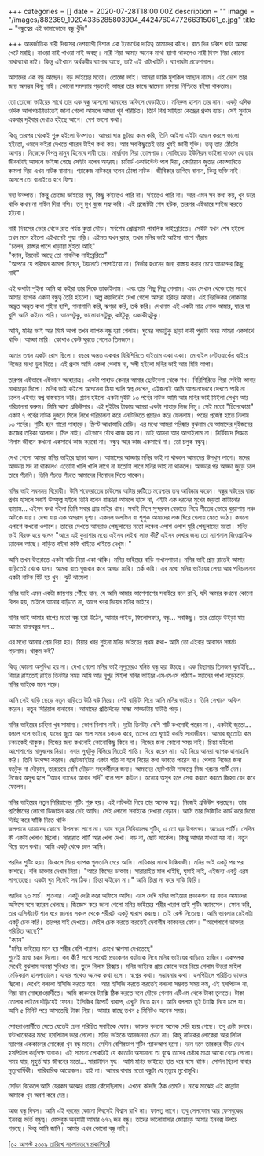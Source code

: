 +++
categories = []
date = 2020-07-28T18:00:00Z
description = ""
image = "/images/882369_10204335285803904_4424760477266315061_o.jpg"
title = "বন্ধুত্বের এই ডামাডোলে বন্ধু খুঁজি"

+++
আন্তর্জাতিক নারী দিবসের দেশব্যাপী বিশাল এক ইভেন্টের দায়িত্ব আমাদের কাঁধে। রাত দিন চব্বিশ ঘন্টা আমরা খেটে মরছি। নাওয়া নাই খাওয়া নাই অবস্থা। নারী নিয়া আমার অনেক মাথা ব্যাথা থাকলেও নারী দিবস নিয়া কোনো মাথাব্যাথা নাই। কিন্তু এইখানে অর্থকরীর ব্যাপার আছে, তাই এই খাটাখাটনি। ব্যাপারটা প্রফেশনাল। 

আমাদের এক বন্ধু আছেন। বড় ভাইয়ের মতো। তোজো ভাই। আমরা ডাকি মুশকিল আছান নামে। এই দেশে তার জন্য অসম্ভব কিছু নাই। কোনো সমস্যায় পড়লেই আমরা তার কান্ধে ঝামেলা চাপায়া নিশ্চিন্তে বইসা থাকতাম।

তো তোজো ভাইয়ের সাথে তার এক বন্ধু আসলো আমাদের অফিসে বেড়াইতে। মনিরুল হাসান তার নাম। একটু এদিক ওদিক আলাপচারিতাতেই জানা গেলো আসলে আমরা পূর্ব পরিচিত। তিনি বিশ্ব সাহিত্য কেন্দ্রের প্রথম ব্যাচ। সেই সুবাদে একবার দুইবার দেখাও হইছে আগে। বেশ ভালো কথা।

কিন্তু তারপর থেকেই শুরু হইলো উত্পাত। আমরা ঘাম ছুটায়া কাম করি, তিনি আইসা এইটা এমনে করলে ভালো হইতো, ওমনে কইরা দেখতে পারেন টাইপ কথা কয়। আর সবকিছুতেই তার খুবই জ্ঞানী যুক্তি। তত্ত্ব তার ঠোঁটের আগায়। নিজেকে বিপন্ন মানুষ হিসেবে দাবী তার। মার্ক্সবাদ নিয়া তোলপাড়। সোভিয়েত ইউনিয়ন ভাইঙ্গা যাওনে যে তার জীবনটাই আসলে ভাইঙ্গা গেছে সেইটা বলেন অহরহ। চার্টার্ড একাউন্টেন্ট পাশ দিয়া, কোরিয়ান জুতার কোম্পানিতে কামলা দিয়া এখন নাটক বানান। প্যাকেজ নাটকরে বলেন ঠোঙ্গা নাটক। জীবিকার তাগিদে বানান, কিন্তু ভক্তি নাই। আসলে তো বানাইতে হবে ফিল্ম।

মহা উত্পাত। কিন্তু তোজো ভাইয়ের বন্ধু, কিছু কইতেও পারি না। সইতেও পারি না। আর এমন সব কথা কয়, খুব ডরে থাকি কখন না গাইল দিয়া বসি। তবু মুখ বুজে সহ্য করি। এই প্রজেক্টটা শেষ হউক, তারপর এইডারে সাইজ করতে হইবো।

নারী দিবসের ভোর থেকে রাত পর্যন্ত কুত্তা দৌড়। সর্বশেষ প্রোগ্রামটা পাবলিক লাইব্রেরিতে। সেইটা যখন শেষ হইলো তখন মনে হইলো এইখানেই শুয়া পড়ি। এইমত যখন ক্লান্ত, তখন মনির ভাই আইসা পাশে দাঁড়ায়  
"চলেন, রাস্তার পাশে খাড়ায়া মুইতা আহি"  
"ক্যান, টয়লেট আছে তো পাবলিক লাইব্রেরিতে"  
"আপনে যে পরিমান কামলা দিছেন, টয়লেটে পোশাইবো না। নির্ভার হওনের জন্য রাস্তায় করার চেয়ে আনন্দের কিছু নাই" 

এই কথাটা শুইনা আমি হা কইরা তার দিকে তাকাইলাম। এবং তার পিছু পিছু গেলাম। এবং সেখান থেকে তার সাথে আমার ব্যাপক একটা বন্ধুত্ব তৈরি হইলো। অল্প কয়দিনেই দেখা গেলো আমরা হরিহর আত্মা। এই বিরক্তিকর লোকটার অদ্ভূত অদ্ভূত কথা শুইনা হাসি, গালাগালি করি, ঝগড়া করি, তর্ক করি। দেখলাম এই একটা মাত্র লোক আমার, যারে যা খুশি আমি কইতে পারি। আনন্দটুকু, ভালোবাসাটুকু, কষ্টটুকু, একাকীত্বটুকু।

আমি, মনির ভাই আর মিমি আপা তখন ব্যাপক বন্ধু হয়া গেলাম। ঘুমের সময়টুকু ছাড়া বাকী পুরাটা সময় আমরা একসাথে থাকি। আড্ডা মারি। কোথাও কেউ ঘুরতে গেলেও তিনজনে।

আমার তখন একটা রোগ ছিলো। বছরে অন্তত একবার বিরিশিরিতে যাইতাম একা একা। মোবাইল নেটওয়ার্কের বাইরে নিজের মধ্যে ডুব দিতে। এই প্রথম আমি একলা গেলাম না, সঙ্গী হইলো মনির ভাই আর মিমি আপা।

তারপর এইভাবে এইভাবে অহোরাত্র। একটা পাহাড় কেনার আমার ছোটবেলা থেকে শখ। বিরিশিরিতে গিয়া সেইটা আবার মাথাচাড়া দিলো। মনির ভাই কইলো আপনেরা মিয়া খালি স্বপ্ন দেখেন, এইজন্যই আমি আপনেদেররে দেখতে পারি না। চলেন এইবার স্বপ্ন বাস্তবায়ন করি। প্ল্যান হইলো একটা দুইটা ১৩ পর্বের নাটক আমি আর মনির ভাই মিইলা লেখুম আর পরিচালনা করুম। মিমি আপা প্রডিউসার। এই দুইটার টাকায় আমরা একটা পাহাড় লিজ নিমু। সেই মতো "চিলেকোঠা" একটা ৭ পর্বের নাটক দুজনে মিলে লিখে পরিচালনা করে এনটিভিতে প্রচারও করে ফেললাম। পরের প্রজেক্ট হাতে নিলাম ১৩ পর্বের। শুটিং হবে গারো পাহাড়ে। স্ক্রিপ্ট আধাআধি রেডি। এর মধ্যে আমরা পরিষ্কার বুঝলাম যে আমাদের দুইজনের কাজের তরিকা আলাদা। মিল নাই। এইভাবে যৌথ কাজ হয় না। তাই আমরা আর আগাইলাম না। নির্বিবাদে সিদ্ধান্ত নিলাম জীবনে কখনো একসাথে কাজ করবো না। বন্ধুত্ব আর কাজ একসাথে না। তো চলুক বন্ধুত্ব।

দেখা গেলো আমরা মনির ভাইরে ছাড়া অচল। আমাদের আড্ডায় মনির ভাই না থাকলে আমাদের উসখুস লাগে। মদের আড্ডায় মদ না থাকলেও এতোটা খালি খালি লাগে না যতোটা লাগে মনির ভাই না থাকলে। আড্ডার পর আড্ডা জুড়ে চলে তারে পঁচানি। তিনি পঁচতে পঁচতে আমাদের বিনোদন দিতে থাকেন।

মনির ভাই সবসময় বিরোধী। উনি শবেবরাতের চাউলের আটার রুটিতে ময়েশ্চার তত্ব আবিষ্কার করেন। বন্ধুর বউয়ের বাচ্চা প্রথম হাসলে সবাই উত্ফুল্ল হইলে তিনি বলেন বাচ্চারা আসলে হাসে না, এইটা এক ধরনের মুখের জড়তা কাটানোর ব্যায়াম... এইসব কথা বইলা তিনি সবার প্রায় মাইর খান। সবাই মিলে সুন্দরবন বেড়াতে গিয়ে শীতের ভোরে কুয়াশায় লঞ্চ আটকে যায়। দেখা যায় এক অপরূপ দৃশ্য। একদল ডলফিন বা শুশুক আমাদের লঞ্চ ঘিরে খেলায় মেতে ওঠে। কখনো এপাশে কখনো ওপাশে। তাদের দেখতে আমরাও পেন্ডুলামের মতো লঞ্চের এপাশ ওপাশ ঘুরি পেন্ডুলামের মতো। মনির ভাই বিরক্ত হয়ে বলেন "আরে এই কুয়াশার মধ্যে এইসব দেইখা লাভ কী? এইসব দেখার জন্য তো ন্যাশনাল জিওগ্রাফিক চ্যানেল আছে। বাড়িত বইসা কফি খাইতে খাইতে দেখুম।"

আমি তখন উত্তরাতে একটা বাড়ি নিয়া একা থাকি। মনির ভাইয়ের বাড়ি নাখালপাড়া। মনির ভাই প্রায় রাতেই আমার বাড়িতেই থেকে যান। আমরা রাত গুজরান করে আড্ডা মারি। তর্ক করি। এর মধ্যে মনির ভাইয়ের লেখা আর পরিচালনায় একটা নাটক হিট হয় খুব। ঝুট ঝামেলা।

মনির ভাই এমন একটা জায়গায় পৌঁছে যান, যে আমি আমার আশেপাশের সবাইরে বলে রাখি, যদি আমার কখনো কোনো বিপদ হয়, তাইলে আমার বাড়িতে না, আগে খবর দিয়েন মনির ভাইরে।

মনির ভাই আমার বাপের মতো বন্ধু হয়া উঠেন, আমার গাইড, ফিলোসফার, বন্ধু... সবকিছু। তার তোড়ে উইড়া যায় আমার বাল্যবন্ধুর দল...

এর মধ্যে আমার প্রেম বিয়া হয়। বিয়ার খবর শুইনা মনির ভাইয়ের প্রথম কথা- আমি তো এইবার আবাসন সঙ্কটে পড়লাম। থাকুম কই?

কিন্তু কোনো অসুবিধা হয় না। দেখা গেলো মনির ভাই নূপুরেরও ঘনিষ্ঠ বন্ধু হয়া উঠছে। এক বিছানায় তিনজন ঘুমাইছি... বিয়ার রাইতেই রাইত তিনটার সময় আমি আর নূপুর মিইলা মনির ভাইরে এসএমএস পাঠাই- ফ্যানের পাখা নড়েচড়ে, মনির ভাইকে মনে পড়ে।

আমি সেই বাড়ি ছেড়ে নতুন বাড়িতে উঠি বউ নিয়ে। সেই বাড়িটা দিয়ে আসি মনির ভাইরে। তিনি সেখানে অফিস করেন। নতুন সিরিয়াল বানাবেন। আমাদের প্রতিদিনের সান্ধ্য আড্ডাটায় ঘাটতি পড়ে।

মনির ভাইয়ের চাহিদা খুব সামান্য। ভোগ বিলাস নাই। দুটো তিনটার বেশি শার্ট কখনোই পরেন না।, একটাই জুতো... বললে বলে ভাইরে, যাদের জুতা আর গাল সমান চকচক করে, তাদের তো ঘৃণাই করছি সারাজীবন। আমার জুতোটা কম চকচকেই থাকুক। নিজের জন্য কখনোই কোনোকিছু কিনে না। নিজের জন্য কোনো সময় নাই। চিন্তা হইলো আশেপাশের মানুষদের নিয়া। সবার সুখটুকু বিলিয়ে দিতেই শান্তি। বিয়ে করেন না। এই নিয়ে আমরা ব্যাপক হাসাহাসি করি। তিনি উপেক্ষা করেন। ছোটভাইটার একটা গতি না হলে বিয়ের কথা ভাবতে পারেন না। পেশায় নিজের জন্য যতটুকু না দৌড়ান, তারচেয়ে বেশি দৌড়ান সহকর্মীদের জন্য। আমাদের ছোটখাটো সাফল্যে নিজ খরচায় পার্টি দেন। নিজের অসুখ হলে "আরে ব্যাঙের আবার সর্দি" বলে পাশ কাটান। অন্যের অসুখ হলে সেবা করতে করতে জিহ্বা বের করে ফেলেন।

মনির ভাইয়ের নতুন সিরিয়ালের শুটিং শুরু হয়। এই নাটকটা নিয়ে তার অনেক স্বপ্ন। নিজেই প্রডিউস করছেন। তার প্রতিষ্ঠানের লোগো ডিজাইন করে দেই আমি। সেই লোগো সবাইকে দেখায়া বেড়ান। আমি তার ভিজিটিং কার্ড করে দিবো দিচ্ছি করে ফাঁকি দিতে থাকি।  
জলপানে আমাদের কোনো উপলক্ষ্য লাগে না। আর নতুন সিরিয়ালের শুটিং, এ তো বড় উপলক্ষ্য। অতএব পার্টি। সেদিন কী একটা খেলাও ছিলো। সারারাত পার্টি আর খেলা দেখা। বড় না, ছোট সার্কেল। কিন্তু আমার যাওয়া হয় না। নতুন বিয়ে বলে কথা। আমি একটু থেকে চলে আসি। 

পরদিন শুটিং হয়। বিকেলে গিয়ে ব্যাপক গুলতানি মেরে আসি। নায়িকার সাথে টাঙ্কিবাজী। মনির ভাই একটু পর পর কাশছে। বলি ডাক্তার দেখান মিয়া। "আরে কিসের ডাক্তার। সারারাইত মাল খাইছি, ঘুমাই নাই, এইজন্য একটু এরম লাগতেছে। একটা ঘুম দিলেই সব ঠিক। চিন্তা কইরেন না।" আমি চিন্তা না করে বাড়ি ফিরি।

পরদিন ২৩ মার্চ। শুক্রবার। একটু দেরি করে অফিসে আসি। এসে দেখি মনির ভাইয়ের প্রডাকশন বয় রতন আমাদের অফিসে বসে ক্যারম খেলছে। জিজ্ঞেস করে জানা গেলো মনির ভাইয়ের শরীর খারাপ তাই শুটিং ক্যানসেল। ফোন করি, তার এসিস্ট্যান্ট শান ধরে জানায় সকাল থেকে শরীরটা একটু খারাপ করছে। তাই রেস্ট নিতেছে। আমি ভাবলাম মেইলটা একটু চেক করি। তারপর যাই দেখতে। মেইল চেক করতে করতেই দেবাশীষ কাকনের ফোন। "আশেপাশে ডাক্তার পরিচিত আছে?"  
"ক্যান"  
"মনির ভাইয়ের মনে হয় শরীর বেশি খারাপ। চোখে ঝাপসা দেখতেছে"  
শুনেই মাথা চক্কর দিলো। কয় কী? সাথে সাথেই প্রডাকশন বয়টাকে নিয়ে মনির ভাইয়ের বাড়িতে হাজির। একপলক দেখেই বুঝলাম অবস্থা সুবিধার না। তুলে নিলাম রিক্সায়। মনির ভাইকে প্রায় কোলে করে নিয়ে গেলাম উত্তরা মহিলা মেডিক্যাল হাসপাতালে। যাবার পথেও অনেক কথা হলো। স্বপ্নের কথা। সম্ভাবনার কথা। হসপিটালে পরিচিত ডাক্তার ছিলো। দেখেই বললো ইসিজি করতে হবে। আর ইসিজি করতে করতেই বললো সম্ভবত সময় কম, এই হসপিটাল না, নিয়া যান সোহরাওয়ার্দীতে। আমি কাকনরে ট্যাক্সি ঠিক করতে বলে দৌড়ে গেলাম এটিএম থেকে টাকা তুলতে। টাকা তোলার লাইনে দাঁড়িয়েই ফোন। ইসিজির রিপোর্ট খারাপ, এখুনি নিতে হবে। আমি বললাম তুই ট্যাক্সি নিয়ে চলে যা। আমি ৫ মিনিট পরে আসতেছি টাকা নিয়া। আমার কাছে তখন ৫ মিনিটও অনেক সময়।

সোহরাওয়ার্দীতে যেতে যেতেই চেনা পরিচিত সবাইকে ফোন। ডাক্তার বললো অনেক দেরি হয়ে গেছে। তবু চেষ্টা চলবে। ঘন্টাখানেকের মধ্যে হসপিটাল ভরে গেলো। মনির ভাইকে আমজনতা চেনে না। কিন্তু নাটকের লোকেরা আর লিটল ম্যাগের এককালের লোকেরা খুব বন্ধু মানে। সেদিন বেশিরভাগ শুটিং প্যাকআপ হলো। দলে দলে তারকার ভীড় দেখে হসপিটাল কর্তৃপক্ষ অবাক। এই সামান্য লোকটাই যে কতোটা অসামান্য তা বুঝে তাদের চেষ্টার মাত্রা আরো বেড়ে গেলো। সময় যায়, মূহুর্ত যায় জীবনের মতো... সারাটাদিন যুদ্ধ। আমি মনির ভাইয়ের হাত ধরে বসে থাকি। সেদিন ছিলো বাবার মৃত্যুবার্ষিকী। পারিবারিক আয়োজন। যাই না। আমার বাবার মতো বন্ধুটা যে মৃত্যুর মুখোমুখি।

সেদিন বিকেলে আমি যেরকম অঝোর ধারায় কেঁদেছিলাম। এখনো কাঁদছি ঠিক তেমনি। মাঝে মাঝেই এই কান্নাটা আমাকে খুব অবশ করে দেয়।

আজ বন্ধু দিবস। আমি এই ধরনের কোনো দিবসেই বিশ্বাস রাখি না। ফালতু লাগে। তবু সেলফোন আর ফেসবুকের ইনবক্স ভর্তি বন্ধুত্ব। ফেসবুক অনুযায়ী আমার ৬৭২ জন বন্ধু। তাদের ভালোবাসার জোয়াড়ে আমার ইনবক্স উপচে পড়ছে। কিন্তু আমি জানি। আমার এখন কোনো বন্ধু নাই।

[\[০২ আগস্ট ২০০৯ তারিখে সচলায়তনে প্রকাশিত\]](http://www.sachalayatan.com/nazrul_islam/26114)